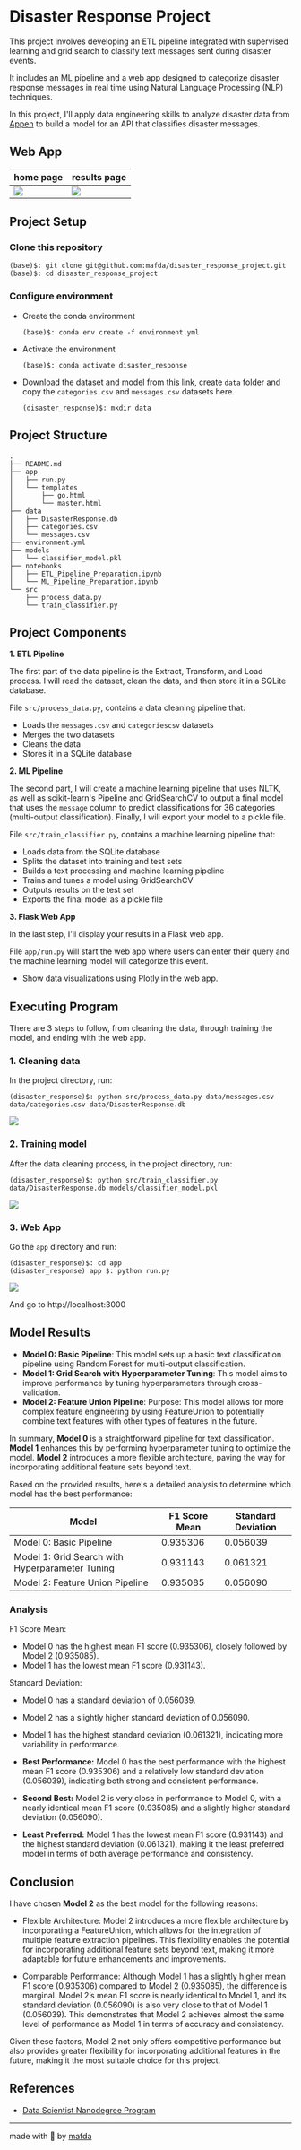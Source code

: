 # Disaster Response Project

This project involves developing an ETL pipeline integrated with supervised learning and grid search to classify text messages sent during disaster events. 

It includes an ML pipeline and a web app designed to categorize disaster response messages in real time using Natural Language Processing (NLP) techniques.

 In this project, I'll apply data engineering skills to analyze disaster data from [Appen](https://www.figure-eight.com/) to build a model for an API that classifies disaster messages.

## Web App


| home page                          | results page                            |
| ---------------------------------- | --------------------------------------- |
| ![](assets/Disasters_graphics.jpg) | ![](assets/Disasters_model_results.jpg) |

## Project Setup

### Clone this repository

```shell
(base)$: git clone git@github.com:mafda/disaster_response_project.git
(base)$: cd disaster_response_project
```

### Configure environment

- Create the conda environment

    ```shell
    (base)$: conda env create -f environment.yml
    ```

- Activate the environment

    ```shell
    (base)$: conda activate disaster_response
    ```

- Download the dataset and model from [this
  link](https://drive.google.com/drive/folders/1uNqCHmE__m9tEV-pgvkBcu4iJFfkaSbN?usp=share_link),
  create `data` folder and copy the `categories.csv` and `messages.csv` datasets
  here.

    ```shell
    (disaster_response)$: mkdir data
    ```

## Project Structure

```shell
.
├── README.md
├── app
│   ├── run.py
│   └── templates
│       ├── go.html
│       └── master.html
├── data
│   ├── DisasterResponse.db
│   ├── categories.csv
│   └── messages.csv
├── environment.yml
├── models
│   └── classifier_model.pkl
├── notebooks
│   ├── ETL_Pipeline_Preparation.ipynb
│   └── ML_Pipeline_Preparation.ipynb
└── src
    ├── process_data.py
    └── train_classifier.py
```

## Project Components

**1. ETL Pipeline**

The first part of the data pipeline is the Extract, Transform, and Load process. I will read the dataset, clean the data, and then store it in a SQLite database.

File `src/process_data.py`, contains a data cleaning pipeline that:
* Loads the `messages.csv` and `categoriescsv` datasets
* Merges the two datasets
* Cleans the data
* Stores it in a SQLite database

**2. ML Pipeline**

The second part, I will create a machine learning pipeline that uses NLTK, as well as scikit-learn's Pipeline and GridSearchCV to output a final model that uses the `message` column to predict classifications for 36 categories (multi-output classification). Finally, I will export your model to a pickle file. 

File `src/train_classifier.py`, contains a machine learning pipeline that:
* Loads data from the SQLite database
* Splits the dataset into training and test sets
* Builds a text processing and machine learning pipeline
* Trains and tunes a model using GridSearchCV
* Outputs results on the test set
* Exports the final model as a pickle file

**3. Flask Web App**

In the last step, I'll display your results in a Flask web app.

File `app/run.py` will start the web app where users can enter their query and the machine learning model will categorize this event.
* Show data visualizations using Plotly in the web app.

## Executing Program

There are 3 steps to follow, from cleaning the data, through training the model, and ending with the web app.

### 1. Cleaning data

In the project directory, run:

```shell
(disaster_response)$: python src/process_data.py data/messages.csv data/categories.csv data/DisasterResponse.db
```

![](assets/clean_data.png)

### 2. Training model

After the data cleaning process, in the project directory, run:

```shell
(disaster_response)$: python src/train_classifier.py data/DisasterResponse.db models/classifier_model.pkl
```

![](assets/training_data.png)

### 3. Web App

Go the `app` directory and run:

```shell
(disaster_response)$: cd app
(disaster_response) app $: python run.py
```
![](assets/web_app.png)

And go to http://localhost:3000

## Model Results

* **Model 0: Basic Pipeline**: This model sets up a basic text classification
  pipeline using Random Forest for multi-output classification.
* **Model 1: Grid Search with Hyperparameter Tuning**: This model aims to
  improve performance by tuning hyperparameters through cross-validation.
* **Model 2: Feature Union Pipeline**: Purpose: This model allows for more
  complex feature engineering by using FeatureUnion to potentially combine text
  features with other types of features in the future.

In summary, **Model 0** is a straightforward pipeline for text classification.
**Model 1** enhances this by performing hyperparameter tuning to optimize the
model. **Model 2** introduces a more flexible architecture, paving the way for
incorporating additional feature sets beyond text.

Based on the provided results, here's a detailed analysis to determine which
model has the best performance:

| Model                                           | F1 Score Mean | Standard Deviation |
| ----------------------------------------------- | ------------- | ------------------ |
| Model 0: Basic Pipeline                         | 0.935306      | 0.056039           |
| Model 1: Grid Search with Hyperparameter Tuning | 0.931143      | 0.061321           |
| Model 2: Feature Union Pipeline                 | 0.935085      | 0.056090           |
  
### Analysis

F1 Score Mean:

* Model 0 has the highest mean F1 score (0.935306), closely followed by Model 2
  (0.935085).
* Model 1 has the lowest mean F1 score (0.931143).

Standard Deviation:

* Model 0 has a standard deviation of 0.056039.
* Model 2 has a slightly higher standard deviation of 0.056090.
* Model 1 has the highest standard deviation (0.061321), indicating more
  variability in performance.

* **Best Performance:** Model 0 has the best performance with the highest mean
  F1 score (0.935306) and a relatively low standard deviation (0.056039),
  indicating both strong and consistent performance.
* **Second Best:** Model 2 is very close in performance to Model 0, with a
  nearly identical mean F1 score (0.935085) and a slightly higher standard
  deviation (0.056090).
* **Least Preferred:** Model 1 has the lowest mean F1 score (0.931143) and the
  highest standard deviation (0.061321), making it the least preferred model in
  terms of both average performance and consistency.

## Conclusion

I have chosen **Model 2** as the best model for the following reasons:

* Flexible Architecture: Model 2 introduces a more flexible architecture by
  incorporating a FeatureUnion, which allows for the integration of multiple
  feature extraction pipelines. This flexibility enables the potential for
  incorporating additional feature sets beyond text, making it more adaptable
  for future enhancements and improvements.

* Comparable Performance: Although Model 1 has a slightly higher mean F1 score
  (0.935306) compared to Model 2 (0.935085), the difference is marginal. Model
  2’s mean F1 score is nearly identical to Model 1, and its standard deviation
  (0.056090) is also very close to that of Model 1 (0.056039). This demonstrates
  that Model 2 achieves almost the same level of performance as Model 1 in terms
  of accuracy and consistency.

Given these factors, Model 2 not only offers competitive performance but also
provides greater flexibility for incorporating additional features in the
future, making it the most suitable choice for this project.

## References

- [Data Scientist Nanodegree
  Program](https://www.udacity.com/course/data-scientist-nanodegree--nd025)

---

made with 💙 by [mafda](https://mafda.github.io/)
